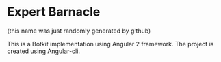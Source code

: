 # Expert Barnacle #
(this name was just randomly generated by github)

This is a Botkit implementation using Angular 2 framework.  The project is created using Angular-cli.
